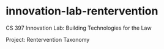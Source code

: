 # innovation-lab-rentervention

CS 397 Innovation Lab: Building Technologies for the Law

Project: Rentervention Taxonomy
